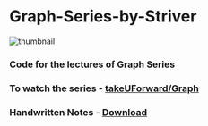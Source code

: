 # Graph-Series-by-Striver

![thumbnail](https://i.ytimg.com/vi/M3_pLsDdeuU/hqdefault.jpg?sqp=-oaymwEXCNACELwBSFryq4qpAwkIARUAAIhCGAE=&rs=AOn4CLDwWeg_9weeOft2ynrV-NjIQJ-D5Q)

### Code for the lectures of Graph Series

### To watch the series - [takeUForward/Graph](https://www.youtube.com/playlist?list=PLgUwDviBIf0oE3gA41TKO2H5bHpPd7fzn)

<h3>Handwritten Notes -
<a href="https://github.com/brupadhyay/Graph-Series-by-Striver/blob/main/Striver_Graph_Series_Notes.pdf" download>Download</a></h3>
